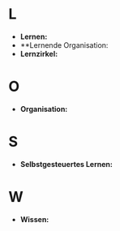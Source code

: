# L
* **Lernen:**
* **Lernende Organisation:
* **Lernzirkel:**

# O
* **Organisation:**

# S
* **Selbstgesteuertes Lernen:**

# W
* **Wissen:**
